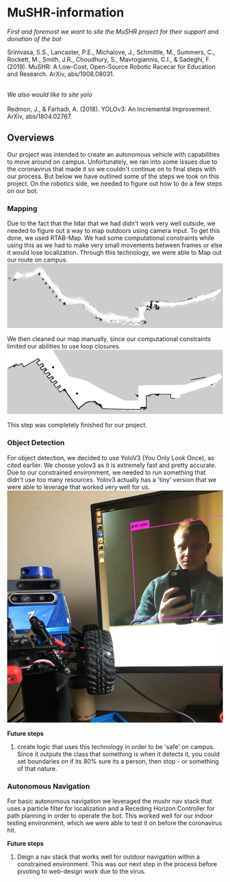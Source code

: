 # MuSHR-information

*First and foremost we want to site the MuSHR project for their support and donation of the bot*<br/>

Srinivasa, S.S., Lancaster, P.E., Michalove, J., Schmittle, M., Summers, C., Rockett, M., Smith, J.R., Choudhury, S., Mavrogiannis, C.I., & Sadeghi, F. (2019). MuSHR: A Low-Cost, Open-Source Robotic Racecar for Education and Research. ArXiv, abs/1908.08031.

</br>*We also would like to site yolo*<br/><br/>
Redmon, J., & Farhadi, A. (2018). YOLOv3: An Incremental Improvement. ArXiv, abs/1804.02767.

## Overviews
Our project was intended to create an autonomous vehicle with capabilities to move around on campus. Unfortunately, we ran into some issues due to the coronavirus that made it so we couldn't continue on to final steps with our process. But below we have outlined some of the steps we took on this project. On the robotics side, we needed to figure out how to do a few steps on our bot.

### Mapping
Due to the fact that the lidar that we had didn't work very well outside, we needed to figure out a way to map outdoors using camera input. To get this done, we used RTAB-Map. We had some computational constraints while using this as we had to make very small movements between frames or else it would lose localization. Through this technology, we were able to Map out our route on campus. 
![Mapped Out Campus Raw Image](images/raw_map.png)

We then cleaned our map manually, since our computational constraints limited our abilities to use loop closures.
![Mapped Out Campus Cleaned Image](images/cleaned_map.png)

This step was completely finished for our project.

### Object Detection
For object detection, we decided to use YoloV3 (You Only Look Once), as cited earlier. We choose yolov3 as it is extremely fast and pretty accurate. Due to our constrained environment, we needed to run something that didn't use too many resources. Yolov3 actually has a 'tiny' version that we were able to leverage that worked very well for us. 
![YoloV3 on Bot](images/YOLO_detection.jpg)

**Future steps**
1. create logic that uses this technology in order to be 'safe' on campus. Since it outputs the class that something is when it detects it, you could set boundaries on if its 80% sure its a person, then stop - or something of that nature.


### Autonomous Navigation
For basic autonomous navigation we leveraged the mushr nav stack that uses a particle filter for localization and a Receding Horizon Controller for path planning in order to operate the bot. This worked well for our indoor testing environment, which we were able to test it on before the coronavirus hit. 

**Future steps**
1. Deign a nav stack that works well for outdoor navigation within a constrained environment. This was our next step in the process before pivoting to web-design work due to the virus. 
